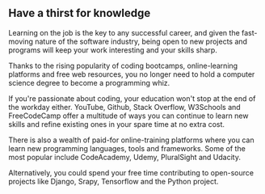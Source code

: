 ## Have a thirst for knowledge

Learning on the job is the key to any successful career, and given the fast-moving nature of the software industry, being open to new projects and programs will keep your work interesting and your skills sharp.

Thanks to the rising popularity of coding bootcamps, online-learning platforms and free web resources, you no longer need to hold a computer science degree to become a programming whiz.

If you're passionate about coding, your education won't stop at the end of the workday either. YouTube, Github, Stack Overflow, W3Schools and FreeCodeCamp offer a multitude of ways you can continue to learn new skills and refine existing ones in your spare time at no extra cost.

There is also a wealth of paid-for online-training platforms where you can learn new programming languages, tools and frameworks. Some of the most popular include CodeAcademy, Udemy, PluralSight and Udacity.

Alternatively, you could spend your free time contributing to open-source projects like Django, Srapy, Tensorflow and the Python project.
